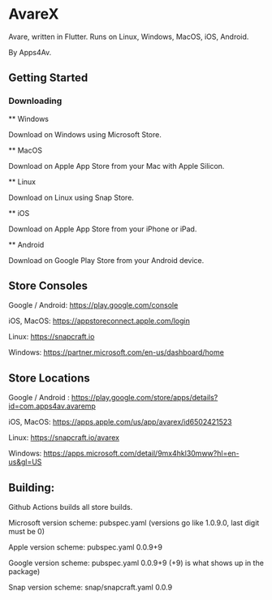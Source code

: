 # AvareX

Avare, written in Flutter. Runs on Linux, Windows, MacOS, iOS, Android.

By Apps4Av.

## Getting Started



### Downloading


** Windows 

Download on Windows using Microsoft Store.

** MacOS

Download on Apple App Store from your Mac with Apple Silicon.

** Linux

Download on Linux using Snap Store.

** iOS

Download on Apple App Store from your iPhone or iPad.

** Android

Download on Google Play Store from your Android device.

## Store Consoles

Google / Android: https://play.google.com/console

iOS, MacOS: https://appstoreconnect.apple.com/login

Linux: https://snapcraft.io

Windows: https://partner.microsoft.com/en-us/dashboard/home

## Store Locations

Google / Android : https://play.google.com/store/apps/details?id=com.apps4av.avaremp

iOS, MacOS: https://apps.apple.com/us/app/avarex/id6502421523

Linux: https://snapcraft.io/avarex

Windows: https://apps.microsoft.com/detail/9mx4hkl30mww?hl=en-us&gl=US

## Building:

Github Actions builds all store builds.

Microsoft version scheme: pubspec.yaml (versions go like 1.0.9.0, last digit must be 0)

Apple version scheme: pubspec.yaml 0.0.9+9

Google version scheme: pubspec.yaml 0.0.9+9  (+9) is what shows up in the package)

Snap version scheme: snap/snapcraft.yaml 0.0.9


